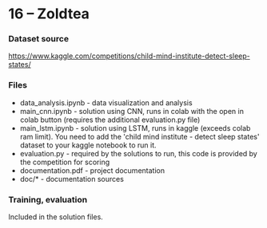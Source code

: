 # 16 – Zoldtea
### Dataset source
https://www.kaggle.com/competitions/child-mind-institute-detect-sleep-states/

### Files
- data_analysis.ipynb - data visualization and analysis
- main_cnn.ipynb - solution using CNN, runs in colab with the open in colab button (requires the additional evaluation.py file)
- main_lstm.ipynb - solution using LSTM, runs in kaggle (exceeds colab ram limit). You need to add the 'child mind institute - detect sleep states' dataset to your kaggle notebook to run it.
- evaluation.py - required by the solutions to run, this code is provided by the competition for scoring
- documentation.pdf - project documentation
- doc/* - documentation sources

### Training, evaluation

Included in the solution files.
